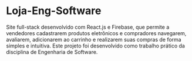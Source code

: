 # Loja-Eng-Software
Site full-stack desenvolvido com React.js e Firebase, que permite a vendedores cadastrarem produtos eletrônicos e compradores navegarem, avaliarem, adicionarem ao carrinho e realizarem suas compras de forma simples e intuitiva. Este projeto foi desenvolvido como trabalho prático da disciplina de Engenharia de Software.
